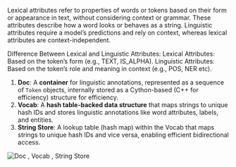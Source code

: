 
Lexical attributes refer to properties of words or tokens based on their form or appearance in text, without considering context or grammar. These attributes describe how a word looks or behaves as a string.
Linguistic attributes require a model’s predictions and rely on context, whereas lexical attributes are context-independent.

Difference Between Lexical and Linguistic Attributes:
Lexical Attributes: Based on the token’s form (e.g., TEXT, IS_ALPHA).
Linguistic Attributes: Based on the token’s role and meaning in context (e.g., POS, NER etc).

1. **Doc**: A **container** for linguistic annotations, represented as a sequence of `Token` objects, internally stored as a Cython-based (C++ for efficiency) structure for efficiency.
2. **Vocab**: A **hash table-backed data structure** that maps strings to unique hash IDs and stores linguistic annotations like word attributes, labels, and entities.
3. **String Store**: A lookup table (hash map) within the Vocab that maps strings to unique hash IDs and vice versa, enabling efficient bidirectional access.

![Doc , Vocab , String Store](<Screenshot 2024-12-22 at 6.29.20 PM.png>)



